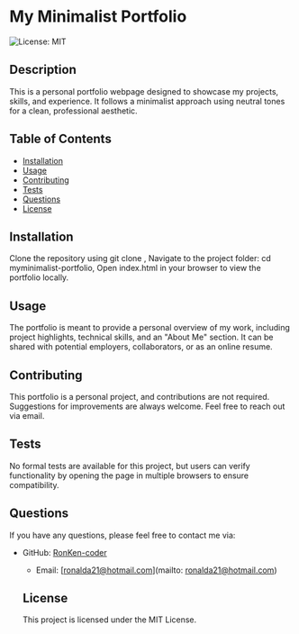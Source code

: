 # My Minimalist Portfolio
  ![License: MIT](https://img.shields.io/badge/License-MIT-yellow.svg)

## Description
  This is a personal portfolio webpage designed to showcase my projects, skills, and experience. It follows a minimalist approach using neutral tones for a clean, professional aesthetic.
  
  ## Table of Contents
  - [Installation](#installation)
  - [Usage](#usage)
  - [Contributing](#contributing)
  - [Tests](#tests)
  - [Questions](#questions)
  - [License](#license)
  
  ## Installation
  Clone the repository using git clone , Navigate to the project folder: cd myminimalist-portfolio, Open index.html in your browser to view the portfolio locally.
  
  ## Usage
  The portfolio is meant to provide a personal overview of my work, including project highlights, technical skills, and an "About Me" section. It can be shared with potential employers, collaborators, or as an online resume.
  
  ## Contributing
  This portfolio is a personal project, and contributions are not required. Suggestions for improvements are always welcome. Feel free to reach out via email.
  
  ## Tests
  No formal tests are available for this project, but users can verify functionality by opening the page in multiple browsers to ensure compatibility.
  
  ## Questions
  If you have any questions, please feel free to contact me via:
- GitHub: [RonKen-coder](https://github.com/ronkencoder)
    - Email: [ronalda21@hotmail.com](mailto: ronalda21@hotmail.com)
  
  ## License
  This project is licensed under the MIT License.